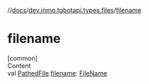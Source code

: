 //[docs](../../index.md)/[dev.inmo.tgbotapi.types.files](index.md)/[filename](filename.md)



# filename  
[common]  
Content  
val [PathedFile](-pathed-file/index.md).[filename](filename.md): [FileName](../dev.inmo.tgbotapi.utils/index.md#%5Bdev.inmo.tgbotapi.utils%2FFileName%2F%2F%2FPointingToDeclaration%2F%5D%2FClasslikes%2F625018081)  



